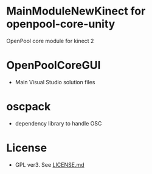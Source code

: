 MainModuleNewKinect for openpool-core-unity
===================

OpenPool core module for kinect 2

# OpenPoolCoreGUI
- Main Visual Studio solution files

# oscpack
- dependency library to handle OSC

# License
- GPL ver3. See [LICENSE.md](LICENSE.md)
